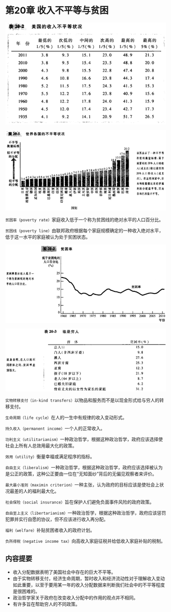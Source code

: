# 第20章 收入不平等与贫困



![t20_2](res/t20_2.png)

![20_1](res/20_1.png)

`贫困率（poverty rate）`家庭收入低于一个称为贫困线的绝对水平的人口百分比。

`贫困线（poverty line）`由联邦政府根据每个家庭规模确定的一种收入绝对水平，低于这一水平的家庭被认为处于贫困状态。

![20_2](res/20_2.png)

![t20_3](res/t20_3.png)

`实物转移支付（in-kind transfers）`以物品和服务而不是以现金形式给与穷人的转移支付。

`生命周期（life cycle）`在人的一生中有规律的收入变动形式。

`持久收入（permanent income）`一个人的正常收入。

`功利主义（utilitarianism）`一种政治哲学，根据这种政治哲学，政府应该选择使社会上所有人总效用最大化的政策。

`效用（utility）`衡量幸福或满足程序的指标。

`自由主义（liberalism）`一种政治哲学，根据这种政治哲学，政府应该选择被认为是公正的政策，这种公正要由一位在“无知面纱”背后的无偏见观察者来评价。

`最大最小准则（maximin criterion）`一种主张，认为政府的目标应该是使社会上状况最差的人的福利最大化。

`社会保险（social insurance）`旨在保护人们避免负面事件风险的政府政策。

`自由至上主义（libertarianism）`一种政治哲学，根据这种政治哲学，政府应该惩罚犯罪并实行自愿的协议，但不应该进行收入再分配。

`福利（welfare）`补贴贫困者收入的政府计划。

`负所得税（negative income tax）`向高收入家庭征税并给低收入家庭补贴的税制。



## 内容提要

- 收入分配数据表明了美国社会中存在的巨大不平等。
- 由于实物转移支付，经济生命周期，暂时收入和经济流动性对于理解收入变动如此重要，以至于要用某一年的收入分配数据来判断我们社会中的不平等程度是很困难的。
- 政治哲学家关于政府在改变收入分配中的作用的观点并不相同。
- 有许多旨在帮助穷人的不同政策。
